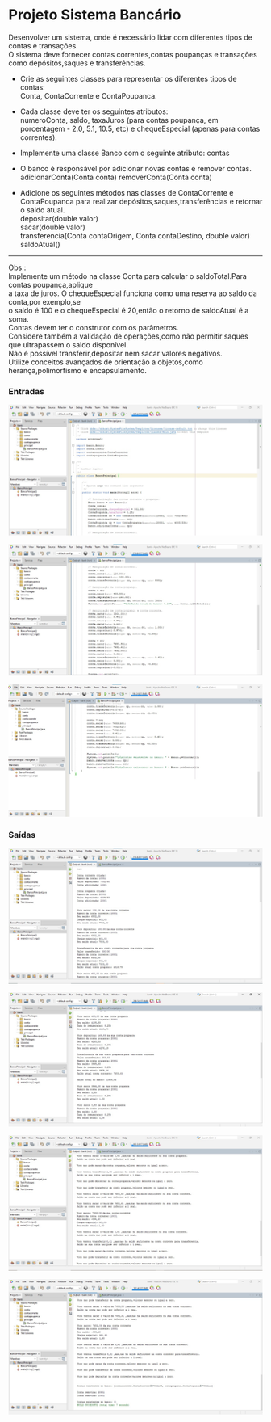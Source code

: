 # Projeto Sistema Bancário  
  
  Desenvolver um sistema, onde é necessário lidar com diferentes tipos de contas e transações.  
  O sistema deve fornecer contas correntes,contas poupanças e transações como depósitos,saques e transferências.  
  
- Crie as seguintes classes para representar os diferentes tipos de contas:  
  Conta, ContaCorrente e ContaPoupanca.  
    
- Cada classe deve ter os seguintes atributos:  
  numeroConta, saldo, taxaJuros (para contas poupança, em porcentagem - 2.0, 5.1, 10.5, etc) e chequeEspecial (apenas para contas correntes).  
    
- Implemente uma classe Banco com o seguinte atributo: contas  

- O banco é responsável por adicionar novas contas e remover contas.  
  adicionarConta(Conta conta)
  removerConta(Conta conta)

- Adicione os seguintes métodos nas classes de ContaCorrente e ContaPoupanca para realizar depósitos,saques,transferências e retornar o saldo atual.  
  depositar(double valor)   
  sacar(double valor)    
  transferencia(Conta contaOrigem, Conta contaDestino, double valor)    
  saldoAtual()  
***
Obs.:  
Implemente um método na classe Conta para calcular o saldoTotal.Para contas poupança,aplique  
a taxa de juros.
O chequeEspecial funciona como uma reserva ao saldo da conta,por exemplo,se   
o saldo é 100 e o chequeEspecial é 20,então o retorno de saldoAtual é a soma.      
Contas devem ter o construtor com os parâmetros.     
Considere também a validação de operações,como não permitir saques que ultrapassem o saldo disponível.      
Não é possível transferir,depositar nem sacar valores negativos.      
Utilize conceitos avançados de orientação a objetos,como herança,polimorfismo e encapsulamento.    

### Entradas  
  
    
  ![alt text](Input1.jpg)  
    
  ![alt text](Input2.jpg)  
    
  ![alt text](Input3.jpg)  


### Saídas  
  
  ![alt text](Output1.jpg)  


  ![alt text](Output2.jpg)  

  ![alt text](Output3.jpg)  

  ![alt text](Output4.jpg)  
    

    
  

      


  
    
  
 